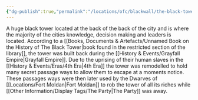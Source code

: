 ```yaml
---
{"dg-publish":true,"permalink":"/locations/ofc/blackwall/the-black-tower/","tags":["Location"],"updated":"2024-12-31T20:49:01.774+00:00"}
---
```


A huge black tower located at the back of the back of the city and is where the majority of the cities knowledge, decision making and leaders is located. According to a [[Books, Documents & Artefacts/Unnamed Book on the History of The Black Tower\|book found in the restricted section of the library]], the tower was built back during the [[History & Events/Grayfall Empire\|Grayfall Empire]]. Due to the uprising of their human slaves in the [[History & Events/Eras/4th Era\|4th Era]] the tower was remodelled to hold many secret passage ways to allow them to escape at a moments notice. These passages ways were then later used by the Dwarves of [[Locations/Fort Moldan\|Fort Moldan]] to rob the tower of all its riches while [[Other Information/Display Tags/The Party\|The Party]] was away.